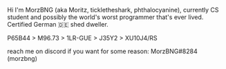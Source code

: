 Hi I'm MorzBNG (aka Moritz, tickletheshark, phthalocyanine), currently CS student and possibly the world's worst programmer that's ever lived.
Certified German 🇩🇪 shed dweller.

P65B44 > M96.73 > 1LR-GUE > J35Y2 > XU10J4/RS

reach me on discord if you want for some reason: MorzBNG#8284 (morzbng)
<!---
MorzBNG/MorzBNG is a ✨ special ✨ repository because its `README.md` (this file) appears on your GitHub profile.
You can click the Preview link to take a look at your changes.
--->
